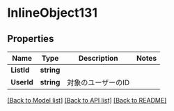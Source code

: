 # InlineObject131

## Properties

Name | Type | Description | Notes
------------ | ------------- | ------------- | -------------
**ListId** | **string** |  | 
**UserId** | **string** | 対象のユーザーのID | 

[[Back to Model list]](../README.md#documentation-for-models) [[Back to API list]](../README.md#documentation-for-api-endpoints) [[Back to README]](../README.md)


